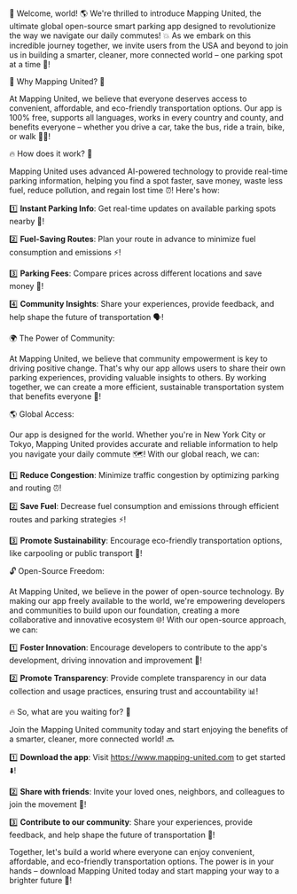 🎉 Welcome, world! 🌎 We're thrilled to introduce Mapping United, the ultimate global open-source smart parking app designed to revolutionize the way we navigate our daily commutes! 💥 As we embark on this incredible journey together, we invite users from the USA and beyond to join us in building a smarter, cleaner, more connected world – one parking spot at a time 🚗!

🎉 Why Mapping United? 🤔

At Mapping United, we believe that everyone deserves access to convenient, affordable, and eco-friendly transportation options. Our app is 100% free, supports all languages, works in every country and county, and benefits everyone – whether you drive a car, take the bus, ride a train, bike, or walk 🚴‍♀️!

🔥 How does it work? 🔧

Mapping United uses advanced AI-powered technology to provide real-time parking information, helping you find a spot faster, save money, waste less fuel, reduce pollution, and regain lost time ⏰! Here's how:

1️⃣ **Instant Parking Info**: Get real-time updates on available parking spots nearby 📍!

2️⃣ **Fuel-Saving Routes**: Plan your route in advance to minimize fuel consumption and emissions ⚡️!

3️⃣ **Parking Fees**: Compare prices across different locations and save money 💸!

4️⃣ **Community Insights**: Share your experiences, provide feedback, and help shape the future of transportation 🗣️!

🌍 The Power of Community:

At Mapping United, we believe that community empowerment is key to driving positive change. That's why our app allows users to share their own parking experiences, providing valuable insights to others. By working together, we can create a more efficient, sustainable transportation system that benefits everyone 🌈!

🌎 Global Access:

Our app is designed for the world. Whether you're in New York City or Tokyo, Mapping United provides accurate and reliable information to help you navigate your daily commute 🗺️! With our global reach, we can:

1️⃣ **Reduce Congestion**: Minimize traffic congestion by optimizing parking and routing ⏰!

2️⃣ **Save Fuel**: Decrease fuel consumption and emissions through efficient routes and parking strategies ⚡️!

3️⃣ **Promote Sustainability**: Encourage eco-friendly transportation options, like carpooling or public transport 🚌!

🔓 Open-Source Freedom:

At Mapping United, we believe in the power of open-source technology. By making our app freely available to the world, we're empowering developers and communities to build upon our foundation, creating a more collaborative and innovative ecosystem 🌐! With our open-source approach, we can:

1️⃣ **Foster Innovation**: Encourage developers to contribute to the app's development, driving innovation and improvement 🔧!

2️⃣ **Promote Transparency**: Provide complete transparency in our data collection and usage practices, ensuring trust and accountability 📊!

🔥 So, what are you waiting for? 💨

Join the Mapping United community today and start enjoying the benefits of a smarter, cleaner, more connected world! 🔜

1️⃣ **Download the app**: Visit https://www.mapping-united.com to get started ⬇️!

2️⃣ **Share with friends**: Invite your loved ones, neighbors, and colleagues to join the movement 📱!

3️⃣ **Contribute to our community**: Share your experiences, provide feedback, and help shape the future of transportation 💪!

Together, let's build a world where everyone can enjoy convenient, affordable, and eco-friendly transportation options. The power is in your hands – download Mapping United today and start mapping your way to a brighter future 🌟!